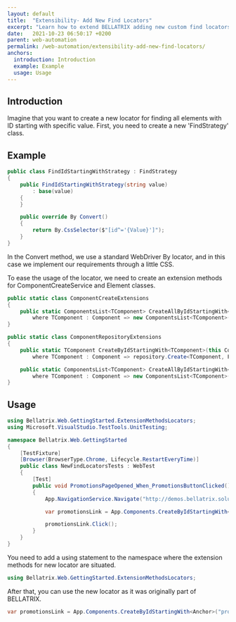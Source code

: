 ```yaml
---
layout: default
title:  "Extensibility- Add New Find Locators"
excerpt: "Learn how to extend BELLATRIX adding new custom find locators."
date:   2021-10-23 06:50:17 +0200
parent: web-automation
permalink: /web-automation/extensibility-add-new-find-locators/
anchors:
  introduction: Introduction
  example: Example
  usage: Usage
---
```

Introduction
------------
Imagine that you want to create a new locator for finding all elements with ID starting with specific value. First, you need to create a new 'FindStrategy' class.

Example
-------
```csharp
public class FindIdStartingWithStrategy : FindStrategy
{
    public FindIdStartingWithStrategy(string value)
        : base(value)
    {
    }

    public override By Convert()
    {
        return By.CssSelector($"[id^='{Value}']");
    }
}
```
In the Convert method, we use a standard WebDriver By locator, and in this case we implement our requirements through a little CSS.

To ease the usage of the locator, we need to create an extension methods for ComponentCreateService and Element classes.

```csharp
public static class ComponentCreateExtensions
{
    public static ComponentsList<TComponent> CreateAllByIdStartingWith<TComponent>(this Element element, string idEnding)
        where TComponent : Component => new ComponentsList<TComponent>(new FindIdStartingWithStrategy(idEnding), component.WrappedElement);
}
```

```csharp
public static class ComponentRepositoryExtensions
{
    public static TComponent CreateByIdStartingWith<TComponent>(this ComponentCreateService repository, string idPrefix, bool shouldCache = false)
        where TComponent : Component => repository.Create<TComponent, FindIdStartingWithStrategy>(new FindIdStartingWithStrategy(idPrefix), shouldCache);

    public static ComponentsList<TComponent> CreateAllByIdStartingWith<TComponent>(this ComponentCreateService repository, string idPrefix)
        where TComponent : Component => new ComponentsList<TComponent>(new FindIdStartingWithStrategy(idPrefix), null);
}
```

Usage
------------
```csharp
using Bellatrix.Web.GettingStarted.ExtensionMethodsLocators;
using Microsoft.VisualStudio.TestTools.UnitTesting;

namespace Bellatrix.Web.GettingStarted
{
    [TestFixture]
    [Browser(BrowserType.Chrome, Lifecycle.RestartEveryTime)]
    public class NewFindLocatorsTests : WebTest
    {
        [Test]
        public void PromotionsPageOpened_When_PromotionsButtonClicked()
        {
            App.NavigationService.Navigate("http://demos.bellatrix.solutions/");

            var promotionsLink = App.Components.CreateByIdStartingWith<Anchor>("promo");

            promotionsLink.Click();
        }
    }
}
```
You need to add a using statement to the namespace where the extension methods for new locator are situated.

```csharp
using Bellatrix.Web.GettingStarted.ExtensionMethodsLocators;
```
After that, you can use the new locator as it was originally part of BELLATRIX.
```csharp
var promotionsLink = App.Components.CreateByIdStartingWith<Anchor>("promo");
```